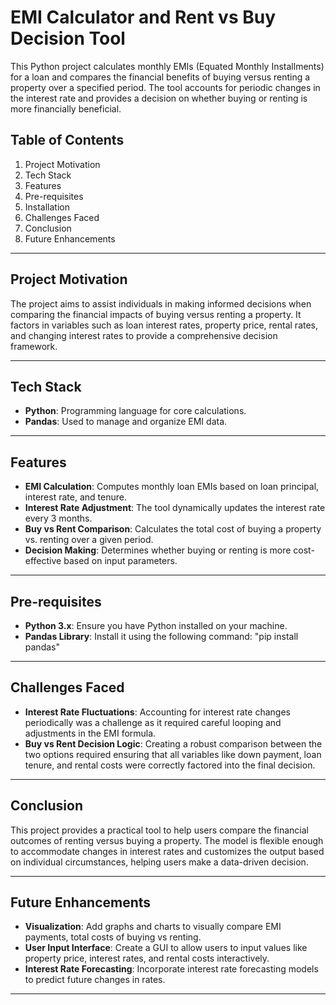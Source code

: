 # EMI Calculator and Rent vs Buy Decision Tool

This Python project calculates monthly EMIs (Equated Monthly Installments) for a loan and compares the financial benefits of buying versus renting a property over a specified period. The tool accounts for periodic changes in the interest rate and provides a decision on whether buying or renting is more financially beneficial.

## Table of Contents
1. Project Motivation
2. Tech Stack
3. Features
4. Pre-requisites
5. Installation
6. Challenges Faced
7. Conclusion
8. Future Enhancements

---

## Project Motivation

The project aims to assist individuals in making informed decisions when comparing the financial impacts of buying versus renting a property. It factors in variables such as loan interest rates, property price, rental rates, and changing interest rates to provide a comprehensive decision framework.

---

## Tech Stack

- **Python**: Programming language for core calculations.
- **Pandas**: Used to manage and organize EMI data.

---

## Features

- **EMI Calculation**: Computes monthly loan EMIs based on loan principal, interest rate, and tenure.
- **Interest Rate Adjustment**: The tool dynamically updates the interest rate every 3 months.
- **Buy vs Rent Comparison**: Calculates the total cost of buying a property vs. renting over a given period.
- **Decision Making**: Determines whether buying or renting is more cost-effective based on input parameters.

---

## Pre-requisites

- **Python 3.x**: Ensure you have Python installed on your machine.
- **Pandas Library**: Install it using the following command: "pip install pandas"

---

## Challenges Faced

- **Interest Rate Fluctuations**: Accounting for interest rate changes periodically was a challenge as it required careful looping and adjustments in the EMI formula.
- **Buy vs Rent Decision Logic**: Creating a robust comparison between the two options required ensuring that all variables like down payment, loan tenure, and rental costs were correctly factored into the final decision.

---

## Conclusion

This project provides a practical tool to help users compare the financial outcomes of renting versus buying a property. The model is flexible enough to accommodate changes in interest rates and customizes the output based on individual circumstances, helping users make a data-driven decision.

---

## Future Enhancements

- **Visualization**: Add graphs and charts to visually compare EMI payments, total costs of buying vs renting.
- **User Input Interface**: Create a GUI to allow users to input values like property price, interest rates, and rental costs interactively.
- **Interest Rate Forecasting**: Incorporate interest rate forecasting models to predict future changes in rates.

---
